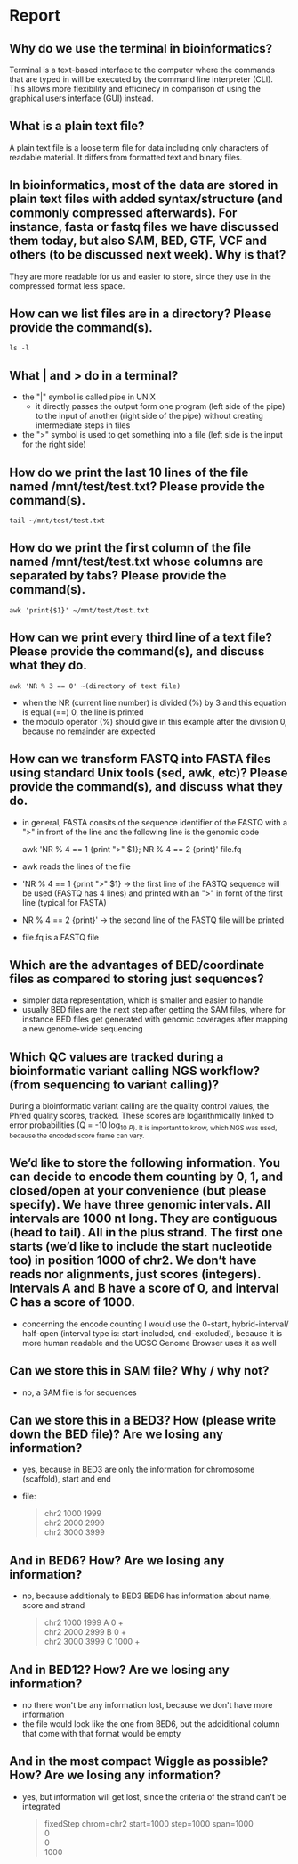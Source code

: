 # Report 


## Why do we use the terminal in bioinformatics?
Terminal is a text-based interface to the computer where the commands that are typed in will be executed by the command line interpreter (CLI). This allows more flexibility and efficinecy in comparison of using the graphical users interface (GUI) instead.


## What is a plain text file?
A plain text file is a loose term file for data including only characters of readable material. It differs from formatted text and binary files.


## In bioinformatics, most of the data are stored in plain text files with added syntax/structure (and commonly compressed afterwards). For instance, fasta or fastq files we have discussed them today, but also SAM, BED, GTF, VCF and others (to be discussed next week). Why is that?
They are more readable for us and easier to store, since they use in the compressed format less space.

## How can we list files are in a directory? Please provide the command(s).

    ls -l


## What | and > do in a terminal?
- the "|" symbol is called pipe in UNIX
	- it directly passes the output form one program (left side of the pipe) to the input of another (right side of the pipe) without creating intermediate steps in files
- the ">" symbol is used to get something into a file (left side is the input for the right side)


## How do we print the last 10 lines of the file named /mnt/test/test.txt? Please provide the command(s).

    tail ~/mnt/test/test.txt


## How do we print the first column of the file named /mnt/test/test.txt whose columns are separated by tabs? Please provide the command(s).

    awk 'print{$1}' ~/mnt/test/test.txt


## How can we print every third line of a text file? Please provide the command(s), and discuss what they do.

    awk 'NR % 3 == 0' ~(directory of text file)
    
- when the NR (current line number) is divided (%) by 3 and this equation is equal (==) 0, the line is printed
- the modulo operator (%) should give in this example after the division 0, because no remainder are expected


## How can we transform FASTQ into FASTA files using standard Unix tools (sed, awk, etc)? Please provide the command(s), and discuss what they do.
- in general, FASTA consits of the sequence identifier of the FASTQ with a ">" in front of the line and the following line is the genomic code 

    awk 'NR % 4 == 1 {print ">" $1}; NR % 4 == 2 {print}' file.fq

- awk reads the lines of the file
- 'NR % 4 == 1 {print ">" $1} 
	-> the first line of the FASTQ sequence will be used (FASTQ has 4 lines) and printed with an ">" in fornt of the first line (typical for FASTA)
- NR % 4 == 2 {print}' 
	-> the second line of the FASTQ file will be printed
- file.fq is a FASTQ file


## Which are the advantages of BED/coordinate files as compared to storing just sequences?
- simpler data representation, which is smaller and easier to handle
- usually BED files are the next step after getting the SAM files, where for instance BED files get generated with genomic coverages after mapping a new genome-wide sequencing


## Which QC values are tracked during a bioinformatic variant calling NGS workflow? (from sequencing to variant calling)?
During a bioinformatic variant calling are the quality control values, the Phred quality scores, tracked. These scores are logarithmically linked to error probabilities (Q = -10 log<sub>10 *P*). It is important to know, which NGS was used, because the encoded score frame can vary.


## We’d like to store the following information. You can decide to encode them counting by 0, 1, and closed/open at your convenience (but please specify). We have three genomic intervals. All intervals are 1000 nt long. They are contiguous (head to tail). All in the plus strand. The first one starts (we’d like to include the start nucleotide too) in position 1000 of chr2. We don’t have reads nor alignments, just scores (integers). Intervals A and B have a score of 0, and interval C has a score of 1000.
- concerning the encode counting I would use the 0-start, hybrid-interval/ half-open (interval type is: start-included, end-excluded), because it is more human readable and the UCSC Genome Browser uses it as well


## Can we store this in SAM file? Why / why not?
- no, a SAM file is for sequences


## Can we store this in a BED3? How (please write down the BED file)? Are we losing any information?
- yes, because in BED3 are only the information for chromosome (scaffold), start and end
- file:

    >chr2 1000 1999 <br>
    >chr2 2000 2999 <br>
    >chr2 3000 3999 <br>


## And in BED6? How? Are we losing any information?
- no, because additionaly to BED3 BED6 has information about name, score and strand

    >chr2 1000 1999 A 0 + <br>
    >chr2 2000 2999 B 0 + <br>
    >chr2 3000 3999 C 1000 + <br>


## And in BED12? How? Are we losing any information?
- no there won't be any information lost, because we don't have more information
- the file would look like the one from BED6, but the addiditional column that come with that format would be empty


## And in the most compact Wiggle as possible? How? Are we losing any information?
- yes, but information will get lost, since the criteria of the strand can't be integrated 

    >fixedStep chrom=chr2 start=1000 step=1000 span=1000 <br>
    >0 <br>
    >0 <br>
    >1000




